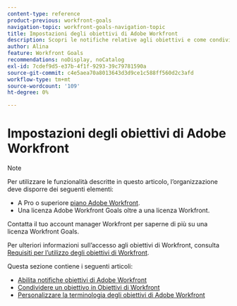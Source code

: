 ```yaml
---
content-type: reference
product-previous: workfront-goals
navigation-topic: workfront-goals-navigation-topic
title: Impostazioni degli obiettivi di Adobe Workfront
description: Scopri le notifiche relative agli obiettivi e come condividere un obiettivo in Obiettivi di Adobe Workfront, nei seguenti articoli.
author: Alina
feature: Workfront Goals
recommendations: noDisplay, noCatalog
exl-id: 7cdef9d5-e37b-4f1f-9293-39c79781590a
source-git-commit: c4e5aea70a8013643d3d9ce1c588ff560d2c3afd
workflow-type: tm+mt
source-wordcount: '109'
ht-degree: 0%

---
```


# Impostazioni degli obiettivi di Adobe Workfront

<!--drafted for P&P new model: the note at the top will need to be replaced with this:

Your organization must have the following to use the functionality described in this article:

* For the legacy plan and license structure: 

  * A Pro or higher [Adobe Workfront plan](https://www.workfront.com/plans). 
  * An Adobe Workfront Goals license in addition to a Workfront license.

* For the current plan and license structure:

  * An Ultimate plan 
    
    Or
    
    An additional license for Adobe Workfront Goals for the Prime or Select Adobe Workfront plans. <is there a link we can add here for the plans and what they contain?!>

Contact your Workfront account manager to learn about a Workfront Goals license.

For additional information about access to Workfront Goals, see [Requirements to use Workfront Goals](../workfront-goals/goal-management/access-needed-for-wf-goals.md).
-->

>[!NOTE]
>
>Per utilizzare le funzionalità descritte in questo articolo, l’organizzazione deve disporre dei seguenti elementi:
>
>* A Pro o superiore [piano Adobe Workfront](https://www.workfront.com/plans).
>* Una licenza Adobe Workfront Goals oltre a una licenza Workfront.
>
>  Contatta il tuo account manager Workfront per saperne di più su una licenza Workfront Goals.
>
>Per ulteriori informazioni sull’accesso agli obiettivi di Workfront, consulta [Requisiti per l’utilizzo degli obiettivi di Workfront](../../workfront-goals/goal-management/access-needed-for-wf-goals.md).

Questa sezione contiene i seguenti articoli:

* [Abilita notifiche obiettivi di Adobe Workfront](../../workfront-goals/workfront-goals-settings/wf-goals-notifications.md)
* [Condividere un obiettivo in Obiettivi di Workfront](../../workfront-goals/workfront-goals-settings/share-a-goal.md)
* [Personalizzare la terminologia degli obiettivi di Adobe Workfront](../workfront-goals-settings/customize-wf-goals-terminology.md)
